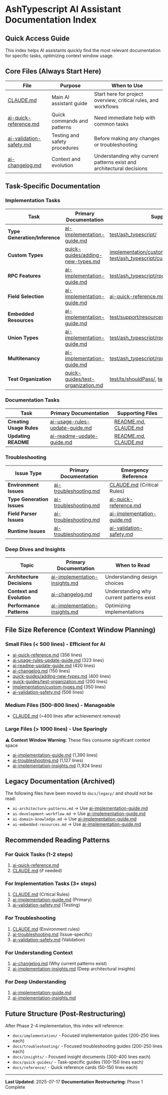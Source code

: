 # AshTypescript AI Assistant Documentation Index

## Quick Access Guide

This index helps AI assistants quickly find the most relevant documentation for specific tasks, optimizing context window usage.

## Core Files (Always Start Here)

| File | Purpose | When to Use |
|------|---------|-------------|
| [CLAUDE.md](../CLAUDE.md) | Main AI assistant guide | Start here for project overview, critical rules, and workflows |
| [ai-quick-reference.md](ai-quick-reference.md) | Quick commands and patterns | Need immediate help with common tasks |
| [ai-validation-safety.md](ai-validation-safety.md) | Testing and safety procedures | Before making any changes or troubleshooting |
| [ai-changelog.md](ai-changelog.md) | Context and evolution | Understanding why current patterns exist and architectural decisions |

## Task-Specific Documentation

### Implementation Tasks
| Task | Primary Documentation | Supporting Files |
|------|----------------------|------------------|
| **Type Generation/Inference** | [ai-implementation-guide.md](ai-implementation-guide.md) | [test/ash_typescript/](../test/ash_typescript/) |
| **Custom Types** | [quick-guides/adding-new-types.md](quick-guides/adding-new-types.md) | [implementation/custom-types.md](implementation/custom-types.md), [test/ash_typescript/custom_types_test.exs](../test/ash_typescript/custom_types_test.exs) |
| **RPC Features** | [ai-implementation-guide.md](ai-implementation-guide.md) | [test/ash_typescript/rpc/](../test/ash_typescript/rpc/), [ai-quick-reference.md](ai-quick-reference.md) |
| **Field Selection** | [ai-implementation-guide.md](ai-implementation-guide.md) | [ai-quick-reference.md](ai-quick-reference.md) |
| **Embedded Resources** | [ai-implementation-guide.md](ai-implementation-guide.md) | [test/support/resources/embedded/](../test/support/resources/embedded/) |
| **Union Types** | [ai-implementation-guide.md](ai-implementation-guide.md) | [test/ash_typescript/rpc/rpc_union_*_test.exs](../test/ash_typescript/rpc/) |
| **Multitenancy** | [ai-implementation-guide.md](ai-implementation-guide.md) | [test/ash_typescript/rpc/rpc_multitenancy_*_test.exs](../test/ash_typescript/rpc/) |
| **Test Organization** | [quick-guides/test-organization.md](quick-guides/test-organization.md) | [test/ts/shouldPass/](../test/ts/shouldPass/), [test/ts/shouldFail/](../test/ts/shouldFail/) |

### Documentation Tasks
| Task | Primary Documentation | Supporting Files |
|------|----------------------|------------------|
| **Creating Usage Rules** | [ai-usage-rules-update-guide.md](ai-usage-rules-update-guide.md) | [README.md](../README.md), [CLAUDE.md](../CLAUDE.md) |
| **Updating README** | [ai-readme-update-guide.md](ai-readme-update-guide.md) | [README.md](../README.md), [CLAUDE.md](../CLAUDE.md) |

### Troubleshooting
| Issue Type | Primary Documentation | Emergency Reference |
|------------|----------------------|-------------------|
| **Environment Issues** | [ai-troubleshooting.md](ai-troubleshooting.md) | [CLAUDE.md](../CLAUDE.md) (Critical Rules) |
| **Type Generation Issues** | [ai-troubleshooting.md](ai-troubleshooting.md) | [ai-quick-reference.md](ai-quick-reference.md) |
| **Field Parser Issues** | [ai-troubleshooting.md](ai-troubleshooting.md) | [ai-implementation-guide.md](ai-implementation-guide.md) |
| **Runtime Issues** | [ai-troubleshooting.md](ai-troubleshooting.md) | [ai-validation-safety.md](ai-validation-safety.md) |

### Deep Dives and Insights
| Topic | Primary Documentation | When to Read |
|-------|----------------------|--------------|
| **Architecture Decisions** | [ai-implementation-insights.md](ai-implementation-insights.md) | Understanding design choices |
| **Context and Evolution** | [ai-changelog.md](ai-changelog.md) | Understanding why current patterns exist |
| **Performance Patterns** | [ai-implementation-insights.md](ai-implementation-insights.md) | Optimizing implementations |

## File Size Reference (Context Window Planning)

### Small Files (< 500 lines) - Efficient for AI
- [ai-quick-reference.md](ai-quick-reference.md) (356 lines)
- [ai-usage-rules-update-guide.md](ai-usage-rules-update-guide.md) (323 lines)
- [ai-readme-update-guide.md](ai-readme-update-guide.md) (420 lines)
- [ai-changelog.md](ai-changelog.md) (150 lines)
- [quick-guides/adding-new-types.md](quick-guides/adding-new-types.md) (400 lines)
- [quick-guides/test-organization.md](quick-guides/test-organization.md) (200 lines)
- [implementation/custom-types.md](implementation/custom-types.md) (350 lines)
- [ai-validation-safety.md](ai-validation-safety.md) (506 lines)

### Medium Files (500-800 lines) - Manageable
- [CLAUDE.md](../CLAUDE.md) (~400 lines after achievement removal)

### Large Files (> 1000 lines) - Use Sparingly
⚠️ **Context Window Warning**: These files consume significant context space
- [ai-implementation-guide.md](ai-implementation-guide.md) (1,390 lines)
- [ai-troubleshooting.md](ai-troubleshooting.md) (1,127 lines)
- [ai-implementation-insights.md](ai-implementation-insights.md) (1,924 lines)

## Legacy Documentation (Archived)

The following files have been moved to `docs/legacy/` and should not be read:
- `ai-architecture-patterns.md` → Use [ai-implementation-guide.md](ai-implementation-guide.md)
- `ai-development-workflow.md` → Use [ai-implementation-guide.md](ai-implementation-guide.md)
- `ai-domain-knowledge.md` → Use [ai-implementation-guide.md](ai-implementation-guide.md)
- `ai-embedded-resources.md` → Use [ai-implementation-guide.md](ai-implementation-guide.md)

## Recommended Reading Patterns

### For Quick Tasks (1-2 steps)
1. [ai-quick-reference.md](ai-quick-reference.md)
2. [CLAUDE.md](../CLAUDE.md) (if needed)

### For Implementation Tasks (3+ steps)
1. [CLAUDE.md](../CLAUDE.md) (Critical Rules)
2. [ai-implementation-guide.md](ai-implementation-guide.md) (Primary)
3. [ai-validation-safety.md](ai-validation-safety.md) (Testing)

### For Troubleshooting
1. [CLAUDE.md](../CLAUDE.md) (Environment rules)
2. [ai-troubleshooting.md](ai-troubleshooting.md) (Issue-specific)
3. [ai-validation-safety.md](ai-validation-safety.md) (Validation)

### For Understanding Context
1. [ai-changelog.md](ai-changelog.md) (Why current patterns exist)
2. [ai-implementation-insights.md](ai-implementation-insights.md) (Deep architectural insights)

### For Deep Understanding
1. [ai-implementation-guide.md](ai-implementation-guide.md)
2. [ai-implementation-insights.md](ai-implementation-insights.md)

## Future Structure (Post-Restructuring)

After Phase 2-4 implementation, this index will reference:
- `docs/implementation/` - Focused implementation guides (200-250 lines each)
- `docs/troubleshooting/` - Focused troubleshooting guides (200-250 lines each)  
- `docs/insights/` - Focused insight documents (300-400 lines each)
- `docs/quick-guides/` - Task-specific guides (100-150 lines each)
- `docs/reference/` - Quick reference cards (50-150 lines each)

---

**Last Updated**: 2025-07-17
**Documentation Restructuring**: Phase 1 Complete